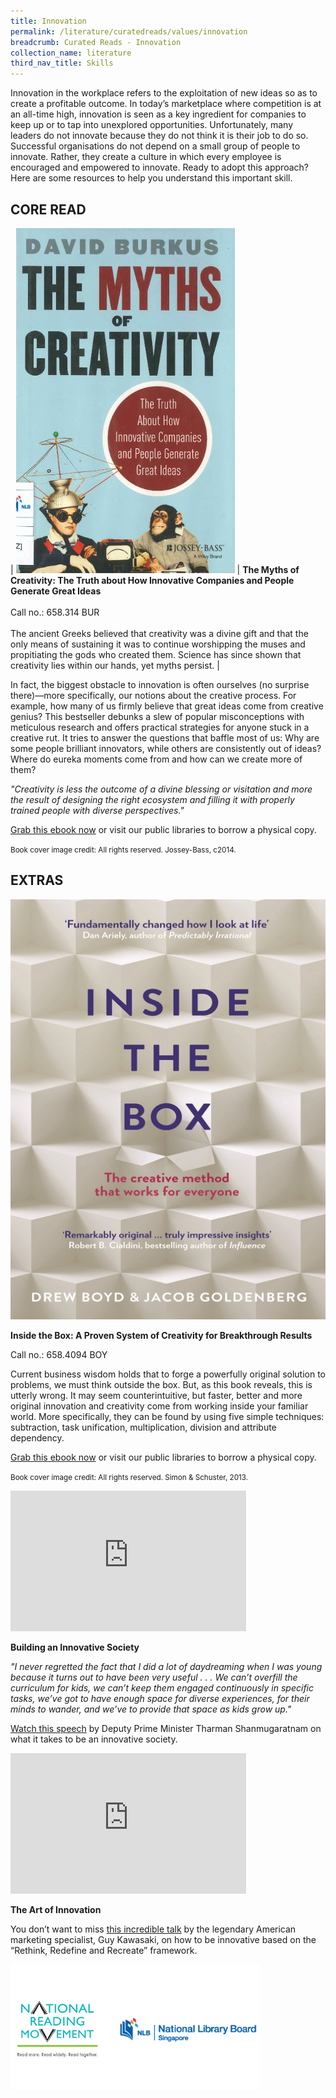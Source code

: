 ```yaml
---
title: Innovation
permalink: /literature/curatedreads/values/innovation
breadcrumb: Curated Reads - Innovation
collection_name: literature
third_nav_title: Skills
---
```


Innovation in the workplace refers to the exploitation of new ideas so as to  create a profitable outcome. In today’s marketplace where competition is at an all-time high, innovation is seen as a key ingredient for companies to keep up or to tap into unexplored opportunities. Unfortunately, many leaders do not innovate because they do not think it is their job to do so. Successful organisations do not depend on a small group of people to innovate. Rather, they create a culture in which every employee is encouraged and empowered to innovate. Ready to adopt this approach? Here are some resources to help you understand this important skill.

## **CORE READ**

| ![The myths of creativity](/images/literature/curatedreads/skills/Myths-of-creativitiy-350X552.jpg) | **The Myths of Creativity: The Truth about How Innovative Companies and People Generate Great Ideas** <br><br> Call no.: 658.314 BUR <br><br> The ancient Greeks believed that creativity was a divine gift and that the only means of sustaining it was to continue worshipping the muses and propitiating the gods who created them. Science has since shown that creativity lies within our hands, yet myths persist. |

In fact, the biggest obstacle to innovation is often ourselves (no surprise there)—more specifically, our notions about the creative process. For example, how many of us firmly believe that great ideas come from creative genius? This bestseller debunks a slew of popular misconceptions with meticulous research and offers practical strategies for anyone stuck in a creative rut. It tries to answer the questions that baffle most of us: Why are some people brilliant innovators, while others are consistently out of ideas? Where do eureka moments come from and how can we create more of them?

_"Creativity is less the outcome of a divine blessing or visitation and more the result of designing the right ecosystem and filling it with properly trained people with diverse perspectives."_

[Grab this ebook now](https://eresources.nlb.gov.sg/eReads/cms/details?uuid=4758c635-b501-4076-be34-f4828ae65e58) or visit our public libraries to borrow a physical copy.

<small>Book cover image credit: All rights reserved. Jossey-Bass, c2014.</small>

## **EXTRAS**

![Inside the box image](/images/literature/curatedreads/skills/318e7e96-1bb8-4157-9e21-6d29eb9e871a.jpg)

**Inside the Box: A Proven System of Creativity for Breakthrough Results**

Call no.: 658.4094 BOY

Current business wisdom holds that to forge a powerfully original solution to problems, we must think outside the box. But, as this book reveals, this is utterly wrong. It may seem counterintuitive, but faster, better and more original innovation and creativity come from working inside your familiar world. More specifically, they can be found by using five simple techniques: subtraction, task unification, multiplication, division and attribute dependency.

[Grab this ebook now](https://eresources.nlb.gov.sg/eReads/cms/details?uuid=318e7e96-1bb8-4157-9e21-6d29eb9e871a) or visit our public libraries to borrow a physical copy.

<small>Book cover image credit: All rights reserved. Simon & Schuster, 2013.</small>

<iframe width="377" height="225" src="https://www.youtube.com/embed/VW0JWIdt89w" frameborder="0" allow="accelerometer; autoplay; clipboard-write; encrypted-media; gyroscope; picture-in-picture" allowfullscreen></iframe>

**Building an Innovative Society**

_"I never regretted the fact that I did a lot of daydreaming when I was young because it turns out to have been very useful . . . We can’t overfill the curriculum for kids, we can’t keep them engaged continuously in specific tasks, we’ve got to have enough space for diverse experiences, for their minds to wander, and we’ve to provide that space as kids grow up."_

[Watch this speech](https://www.youtube.com/watch?v=VW0JWIdt89w) by Deputy Prime Minister Tharman Shanmugaratnam on what it takes to be an innovative society.

<iframe width="377" height="225" src="https://www.youtube.com/embed/Mtjatz9r-Vc" frameborder="0" allow="accelerometer; autoplay; clipboard-write; encrypted-media; gyroscope; picture-in-picture" allowfullscreen></iframe>

**The Art of Innovation**

You don’t want to miss [this incredible talk](https://www.youtube.com/watch?v=Mtjatz9r-Vc) by the legendary American marketing specialist, Guy Kawasaki, on how to be innovative based on the “Rethink, Redefine and Recreate” framework.

![Logos image](/images/literature/curatedreads/logos-updated.jpeg)